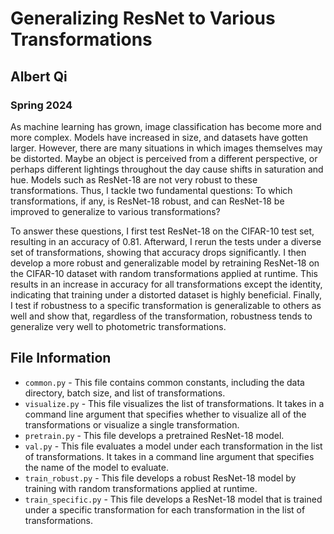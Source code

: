 # Generalizing ResNet to Various Transformations
## Albert Qi
### Spring 2024

As machine learning has grown, image classification has become more and more complex. Models have increased in size, and datasets have gotten larger. However, there are many situations in which images themselves may be distorted. Maybe an object is perceived from a different perspective, or perhaps different lightings throughout the day cause shifts in saturation and hue. Models such as ResNet-18 are not very robust to these transformations. Thus, I tackle two fundamental questions: To which transformations, if any, is ResNet-18 robust, and can ResNet-18 be improved to generalize to various transformations?

To answer these questions, I first test ResNet-18 on the CIFAR-10 test set, resulting in an accuracy of 0.81. Afterward, I rerun the tests under a diverse set of transformations, showing that accuracy drops significantly. I then develop a more robust and generalizable model by retraining ResNet-18 on the CIFAR-10 dataset with random transformations applied at runtime. This results in an increase in accuracy for all transformations except the identity, indicating that training under a distorted dataset is highly beneficial. Finally, I test if robustness to a specific transformation is generalizable to others as well and show that, regardless of the transformation, robustness tends to generalize very well to photometric transformations.

## File Information

- `common.py` - This file contains common constants, including the data directory, batch size, and list of transformations.
- `visualize.py` - This file visualizes the list of transformations. It takes in a command line argument that specifies whether to visualize all of the transformations or visualize a single transformation.
- `pretrain.py` - This file develops a pretrained ResNet-18 model.
- `val.py` - This file evaluates a model under each transformation in the list of transformations. It takes in a command line argument that specifies the name of the model to evaluate.
- `train_robust.py` - This file develops a robust ResNet-18 model by training with random transformations applied at runtime.
- `train_specific.py` - This file develops a ResNet-18 model that is trained under a specific transformation for each transformation in the list of transformations.
